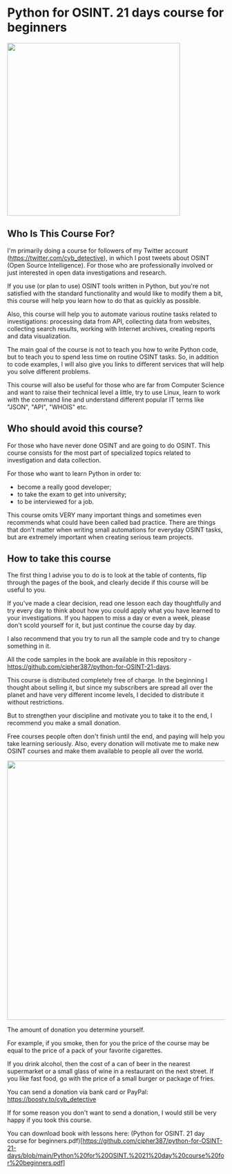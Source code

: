 # Python for OSINT. 21 days course for beginners


<img src="https://github.com/cipher387/python-for-OSINT-21-days/blob/main/cover.png" width="400" />



## Who Is This Course For?

I'm primarily doing a course for followers of my Twitter account (https://twitter.com/cyb_detective), in which I post tweets about OSINT (Open Source Intelligence). For those who are professionally involved or just interested in open data investigations and research.

If you use (or plan to use) OSINT tools written in Python, but you're not satisfied with the standard functionality and would like to modify them a bit, this course will help you learn how to do that as quickly as possible.

Also, this course will help you to automate various routine tasks related to investigations: processing data from API, collecting data from websites, collecting search results, working with Internet archives, creating reports and data visualization.

The main goal of the course is not to teach you how to write Python code, but to teach you to spend less time on routine OSINT tasks. So, in addition to code examples, I will also give you links to different services that will help you solve different problems.

This course will also be useful for those who are far from Computer Science and want to raise their technical level a little, try to use Linux, learn to work with the command line and understand different popular IT terms like "JSON", "API", "WHOIS" etc.


## Who should avoid this course?

For those who have never done OSINT and are going to do OSINT. This course consists for the most part of specialized topics related to investigation and data collection. 

For those who want to learn Python in order to:

- become a really good developer;
- to take the exam to get into university;
- to be interviewed for a job.

This course omits VERY many important things and sometimes even recommends what could have been called bad practice. There are things that don't matter when writing small automations for everyday OSINT tasks, but are extremely important when creating serious team projects.


## How to take this course

The first thing I advise you to do is to look at the table of contents, flip through the pages of the book, and clearly decide if this course will be useful to you.

If you've made a clear decision, read one lesson each day thoughtfully and try every day to think about how you could apply what you have learned to your investigations. If you happen to miss a day or even a week, please don't scold yourself for it, but just continue the course day by day. 

I also recommend that you try to run all the sample code and try to change something in it. 

All the code samples in the book are available in this repository - https://github.com/cipher387/python-for-OSINT-21-days.

This course is distributed completely free of charge. In the beginning I thought about selling it, but since my subscribers are spread all over the planet and have very different income levels, I decided to distribute it without restrictions.


But to strengthen your discipline and motivate you to take it to the end, I recommend you make a small donation. 

Free courses people often don't finish until the end, and paying will help you take learning seriously. Also, every donation will motivate me to make new OSINT courses and make them available to people all over the world.


<img src="https://github.com/cipher387/python-for-OSINT-21-days/blob/main/map.png" width="600" />

The amount of donation you determine yourself. 

For example, if you smoke, then for you the price of the course may be equal to the price of a pack of your favorite cigarettes. 

If you drink alcohol, then the cost of a can of beer in the nearest supermarket or a small glass of wine in a restaurant on the next street.
If you like fast food, go with the price of a small burger or package of fries.

You can send a donation via bank card or PayPal:
https://boosty.to/cyb_detective

If for some reason you don't want to send a donation, I would still be very happy if you took this course.


You can download book with lessons here: (Python for OSINT. 21 day course for beginners.pdf)[https://github.com/cipher387/python-for-OSINT-21-days/blob/main/Python%20for%20OSINT.%2021%20day%20course%20for%20beginners.pdf]






